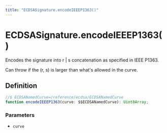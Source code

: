 ```yaml
---
title: "ECDSASignature.encodeIEEEP1363()"
---
```


# ECDSASignature.encodeIEEEP1363()

Encodes the signature into r | s concatenation as specified in IEEE P1363.

Can throw if the (r, s) is larger than what's allowed in the curve.

## Definition

```ts
//$ ECDSANamedCurve=/reference/ecdsa/ECDSANamedCurve
function encodeIEEEP1363(curve: $$ECDSANamedCurve): Uint8Array;
```

### Parameters

- `curve`
